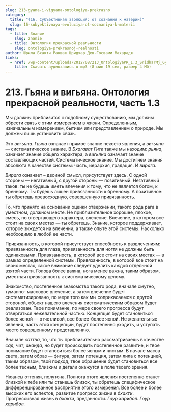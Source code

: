 ```yaml
---
slug: 213-gyana-i-vigyana-ontologiya-prekrasno
category:
  title: "(16. Субъективная эволюция: от сознания к материи)"
  slug: 16-subyektivnaya-evoluciya-ot-soznaniya-k-materii
tags:
  - title: Знание
    slug: znanie
  - title: Онтология прекрасной реальности
    slug: ontologiya-prekrasnoj-realnosti
author: Шрила Бхакти Ракшак Шридхар Дев-Госвами Махарадж
links:
  - href: /wp-content/uploads/2012/08/213_OntologiyaPR_1.3_SridharMj_Gyana_i_vigyana.mp3
    title: Скачать аудиозапись в mp3 (8 мин 19 сек, размер 4 Мб)
---
```


# 213. Гьяна и вигьяна. Онтология прекрасной реальности, часть 1.3

Мы должны приблизится к подобному существованию, мы должны обрести связь с этим измерением в жизни. Определенным, изначальным измерением, бытием или представлением о природе. Мы должны лишь установить связь.

Это *вигьяна*. *Гьяна* означает прямое знание некоего явления, а *вигьяна* — систематическое знание. В *Бхагават Гите* также мы находим: *рьяна*, означает знание общего характера, а *вигьяна* означает знание составляющих частей. Систематическое знание. Мы достигнем знания абсолюта в качестве системы: часть, иерархия, градация. И *вирага.*

*Вирага* означает – двоиной смысл, присутствует здесь. С одной стороны — негативный, с другой стороны — позитивный. Негативный таков: ты не будешь иметь влечения к тому, что не является богом, к бренному. Ты будешь лишен привязанности к бренному. А позитивное: ты обретешь превосходную, совершенную привязанность.

То, что принято на основании оценки отвержении, такого рода рага в уместном, должном месте. Не приблизительное хорошее, плохое, смесь, но отвергающего характера, влечение. Влечение, в котором все стоит на своих местах — ты обретешь. Знание, которое поддерживает, которое зиждется на влечении, а также опыте этой системы. Насколько необходимо в любой ее части.

Привязанность, в которой присутствует способность к развлечениям: привязанность для глаза, привязанность для ногтя не должны быть одинаковыми. Привязанность, в которой все стоит на своих местах — в рамках определенной системы. Привязанность, в которой все стоит на своих местах, какое внимание следует уделить каждой отдельной взятой части. Голова более важна, нога менее важна, таким образом, уместная привязанность к систематическому целому.

Знакомство, постепенное знакомство такого рода, вначале смутно, туманно- массовое влечение, а затем влечение будет систематизировано, по мере того как мы соприкасаемся с другой стороной, объект нашего влечения систематическим образом будет реализован. Твое понимание, по мере своего прогресса будут отвергаться нежелательной частью. Концепция будет становиться более ясной — отчетливой, все более-более ясной. Не желательные явления, часть этой концепции, будут постепенно уходить, и уступать место совершенному представлению.

Вначале *саттва*, то, что ты приблизительно рассматриваешь в качестве *сад, чит*, *ананда*, но будет происходить постепенное развитие, и твое понимание будет становиться более ясным и чистым. В начале масса света, затем образ — фигура, затем потенция, затем лила с потенцией, таким образом, твой подход, твое обращение будет становиться все более тесным, близким и детали окажутся в поле твоего зрения.

Нюансы оттенки, полутона. Полнота этого явления постепенно станет близкой к тебе или ты станешь близок, ты обретешь специфическое дифференцированное восприятие этого измерения. Все более и более высоких его аспектов, развитие прогресс жизни в *бхакти*. Прогрессивная жизнь в *бхакти*, преданности. *Гоур харибол. Гоур харибол.*

